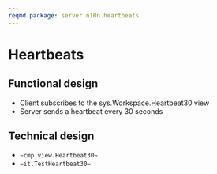 ```yaml
---
reqmd.package: server.n10n.heartbeats
---
```


# Heartbeats

## Functional design

- Client subscribes to the sys.Workspace.Heartbeat30 view
- Server sends a heartbeat every 30 seconds

## Technical design

- `~cmp.view.Heartbeat30~`
- `~it.TestHeartbeat30~`

